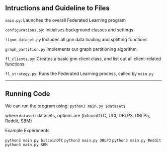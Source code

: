 ## Intructions and Guideline to Files

`main.py`:
Launches the overall Federated Learning program

`configurations.py`:
Initialises background classes and settings

`flgnn_dataset.py`
Includes all gnn data loading and splitting functions

`graph_partition.py`
Implements our graph partitioning algorithm

`fl_clients.py`:
Creates a basic gnn client class, and list out all client-related functions

`fl_strategy.py`:
Runs the Federated Learning process, called by `main.py`

---

## Running Code

We can run the program using:
`python3 main.py $dataset$`

where
`dataset`:  datasets, options are {bitcoinOTC, UCI, DBLP3, DBLP5, Reddit, SBM}

Example Experiments

`python3 main.py bitcoinOTC`
`python3 main.py DBLP3`
`python3 main.py Reddit`  
`python3 main.py SBM`
